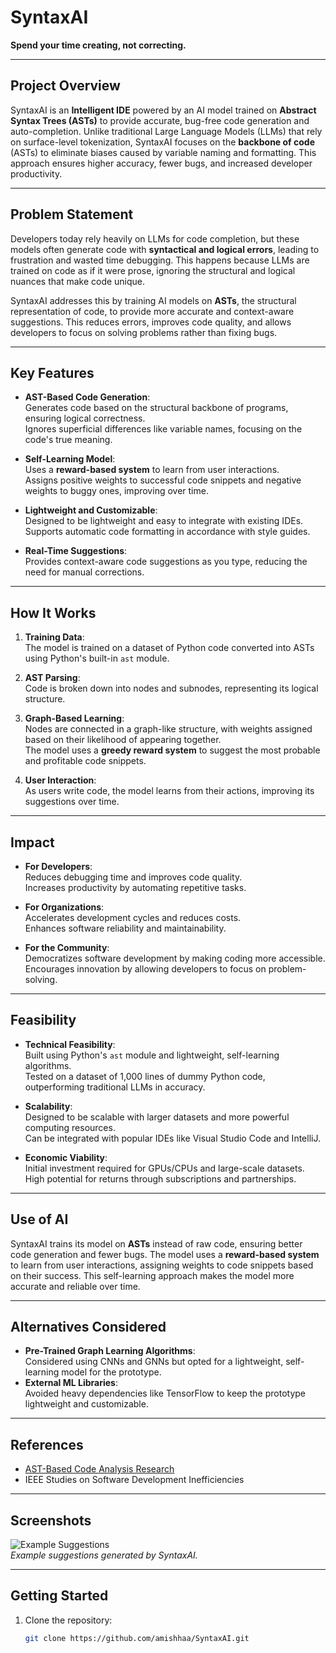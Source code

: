 # SyntaxAI  
**Spend your time creating, not correcting.**

---

## Project Overview  
SyntaxAI is an **Intelligent IDE** powered by an AI model trained on **Abstract Syntax Trees (ASTs)** to provide accurate, bug-free code generation and auto-completion. Unlike traditional Large Language Models (LLMs) that rely on surface-level tokenization, SyntaxAI focuses on the **backbone of code** (ASTs) to eliminate biases caused by variable naming and formatting. This approach ensures higher accuracy, fewer bugs, and increased developer productivity.

---

## Problem Statement  
Developers today rely heavily on LLMs for code completion, but these models often generate code with **syntactical and logical errors**, leading to frustration and wasted time debugging. This happens because LLMs are trained on code as if it were prose, ignoring the structural and logical nuances that make code unique.  

SyntaxAI addresses this by training AI models on **ASTs**, the structural representation of code, to provide more accurate and context-aware suggestions. This reduces errors, improves code quality, and allows developers to focus on solving problems rather than fixing bugs.

---

## Key Features  
- **AST-Based Code Generation**:  
  Generates code based on the structural backbone of programs, ensuring logical correctness.  
  Ignores superficial differences like variable names, focusing on the code's true meaning.

- **Self-Learning Model**:  
  Uses a **reward-based system** to learn from user interactions.  
  Assigns positive weights to successful code snippets and negative weights to buggy ones, improving over time.

- **Lightweight and Customizable**:  
  Designed to be lightweight and easy to integrate with existing IDEs.  
  Supports automatic code formatting in accordance with style guides.

- **Real-Time Suggestions**:  
  Provides context-aware code suggestions as you type, reducing the need for manual corrections.

---

## How It Works  
1. **Training Data**:  
   The model is trained on a dataset of Python code converted into ASTs using Python's built-in `ast` module.  

2. **AST Parsing**:  
   Code is broken down into nodes and subnodes, representing its logical structure.  

3. **Graph-Based Learning**:  
   Nodes are connected in a graph-like structure, with weights assigned based on their likelihood of appearing together.  
   The model uses a **greedy reward system** to suggest the most probable and profitable code snippets.  

4. **User Interaction**:  
   As users write code, the model learns from their actions, improving its suggestions over time.  

---

## Impact  
- **For Developers**:  
  Reduces debugging time and improves code quality.  
  Increases productivity by automating repetitive tasks.  

- **For Organizations**:  
  Accelerates development cycles and reduces costs.  
  Enhances software reliability and maintainability.  

- **For the Community**:  
  Democratizes software development by making coding more accessible.  
  Encourages innovation by allowing developers to focus on problem-solving.  

---

## Feasibility  
- **Technical Feasibility**:  
  Built using Python's `ast` module and lightweight, self-learning algorithms.  
  Tested on a dataset of 1,000 lines of dummy Python code, outperforming traditional LLMs in accuracy.  

- **Scalability**:  
  Designed to be scalable with larger datasets and more powerful computing resources.  
  Can be integrated with popular IDEs like Visual Studio Code and IntelliJ.  

- **Economic Viability**:  
  Initial investment required for GPUs/CPUs and large-scale datasets.  
  High potential for returns through subscriptions and partnerships.  

---

## Use of AI  
SyntaxAI trains its model on **ASTs** instead of raw code, ensuring better code generation and fewer bugs. The model uses a **reward-based system** to learn from user interactions, assigning weights to code snippets based on their success. This self-learning approach makes the model more accurate and reliable over time.

---

## Alternatives Considered  
- **Pre-Trained Graph Learning Algorithms**:  
  Considered using CNNs and GNNs but opted for a lightweight, self-learning model for the prototype.  
- **External ML Libraries**:  
  Avoided heavy dependencies like TensorFlow to keep the prototype lightweight and customizable.  

---

## References  
- [AST-Based Code Analysis Research](https://arxiv.org/abs/2011.03449)  
- IEEE Studies on Software Development Inefficiencies  

---

## Screenshots  
![Example Suggestions](https://github.com/amishhaa/SyntaxAI/tree/master/screenshots/suggestion_example.png)  
*Example suggestions generated by SyntaxAI.*

---

## Getting Started  
1. Clone the repository:  
   ```bash  
   git clone https://github.com/amishhaa/SyntaxAI.git  
